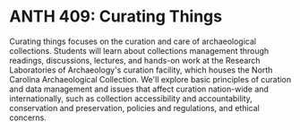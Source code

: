 # ANTH 409: Curating Things

Curating things focuses on the curation and care of archaeological collections. Students will learn about collections management through readings, discussions, lectures, and hands-on work at the Research Laboratories of Archaeology's curation facility, which houses the North Carolina Archaeological Collection. We'll explore basic principles of curation and data management and issues that affect curation nation-wide and internationally, such as collection accessibility and accountability, conservation and preservation, policies and regulations, and ethical concerns.
